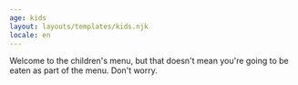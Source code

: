 ```yaml
---
age: kids
layout: layouts/templates/kids.njk
locale: en
---
```


Welcome to the children's menu, but that doesn't mean you're going to be eaten as part of the menu. Don't worry.
